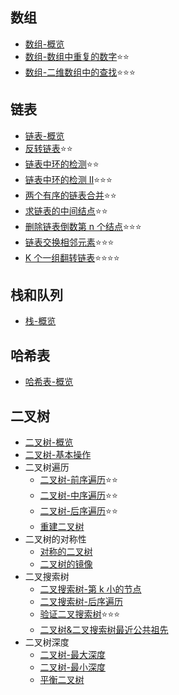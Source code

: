 ## 数组

- [数组-概览](./array/intro.md)
- [数组-数组中重复的数字](./array/findRepeatNumber.md)⭐⭐
- [数组-二维数组中的查找](./array/findNumberIn2DArray.md)⭐⭐⭐

## 链表

- [链表-概览](./linkedList/intro.md)
- [反转链表](./linkedList/reverseList.md)⭐⭐
- [链表中环的检测](./linkedList/hasCycle.md)⭐⭐
- [链表中环的检测 II](./linkedList/detectCycle.md)⭐⭐⭐
- [两个有序的链表合并](./linkedList/mergeTwoLists.md)⭐⭐
- [求链表的中间结点](./linkedList/middleNode.md)⭐⭐
- [删除链表倒数第 n 个结点](./linkedList/removeNthFromEnd.md)⭐⭐⭐
- [链表交换相邻元素](./linkedList/swapPairs.md)⭐⭐⭐
- [K 个一组翻转链表](./linkedList/reverseKGroup.md)⭐⭐⭐⭐

## 栈和队列

- [栈-概览](./stackQueue/intro.md)

## 哈希表

- [哈希表-概览](./hashTable/intro.md)

## 二叉树

- [二叉树-概览](./binaryTree/intro.md)
- [二叉树-基本操作](./binaryTree/basicOperation.md)
- 二叉树遍历
  - [二叉树-前序遍历](./binaryTree/preOrder.md)⭐⭐
  - [二叉树-中序遍历](./binaryTree/inOrder.md)⭐⭐
  - [二叉树-后序遍历](./binaryTree/postOrder.md)⭐⭐
  - [重建二叉树](./binaryTree/build.md)
- 二叉树的对称性
  - [对称的二叉树](./binaryTree/symmetric.md)
  - [二叉树的镜像](./binaryTree/mirror.md)
- 二叉搜索树
  - [二叉搜索树-第 k 小的节点](./binaryTree/kthSmallest.md)
  - [二叉搜索树-后序遍历](./binaryTree/verifyPostorder.md)
  - [验证二叉搜索树](./binaryTree/isValidBST.md)⭐⭐⭐
  - [二叉树&二叉搜索树最近公共祖先](./binaryTree/lowestCommonAncestor.md)
- 二叉树深度
  - [二叉树-最大深度](./binaryTree/maxDepth.md)
  - [二叉树-最小深度](./binaryTree/minDepth.md)
  - [平衡二叉树](./binaryTree/isBalanced.md)
